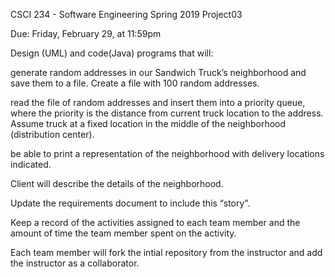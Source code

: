 CSCI 234 - Software Engineering Spring 2019 Project03

Due: Friday, February 29, at 11:59pm

Design (UML) and code(Java) programs that will:

generate random addresses in our Sandwich Truck’s neighborhood and save them to a file. Create a file with 100 random addresses.

read the file of random addresses and insert them into a priority queue, where the priority is the distance from current truck location to the address. Assume truck at a fixed location in the middle of the neighborhood (distribution center).

be able to print a representation of the neighborhood with delivery locations indicated.

Client will describe the details of the neighborhood.

Update the requirements document to include this “story".

Keep a record of the activities assigned to each team member and the amount of time the team member spent on the activity.

Each team member will fork the intial repository from the instructor and add the instructor as a collaborator.
